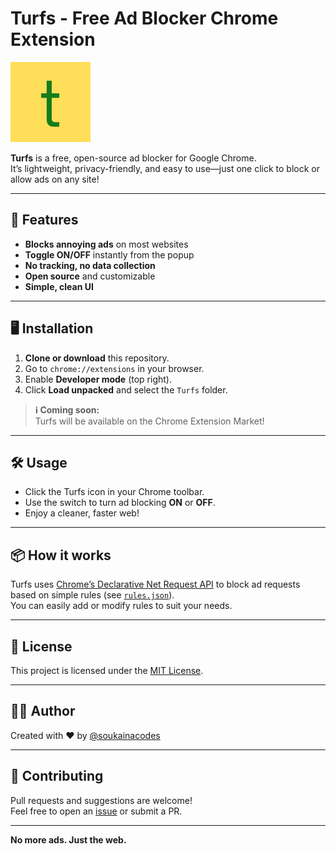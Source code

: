 # Turfs - Free Ad Blocker Chrome Extension

![Turfs Logo](icons/icon128.png)

**Turfs** is a free, open-source ad blocker for Google Chrome.  
It’s lightweight, privacy-friendly, and easy to use—just one click to block or allow ads on any site!

---

## 🚀 Features

- **Blocks annoying ads** on most websites
- **Toggle ON/OFF** instantly from the popup
- **No tracking, no data collection**
- **Open source** and customizable
- **Simple, clean UI**

---

## 🖥️ Installation

1. **Clone or download** this repository.
2. Go to `chrome://extensions` in your browser.
3. Enable **Developer mode** (top right).
4. Click **Load unpacked** and select the `Turfs` folder.

> **ℹ️ Coming soon:**  
> Turfs will be available on the Chrome Extension Market!




---

## 🛠️ Usage

- Click the Turfs icon in your Chrome toolbar.
- Use the switch to turn ad blocking **ON** or **OFF**.
- Enjoy a cleaner, faster web!

---

## 📦 How it works

Turfs uses [Chrome’s Declarative Net Request API](https://developer.chrome.com/docs/extensions/reference/declarativeNetRequest/) to block ad requests based on simple rules (see [`rules.json`](rules.json)).  
You can easily add or modify rules to suit your needs.

---

## 📝 License

This project is licensed under the [MIT License](LICENSE).

---

## 👩‍💻 Author

Created with ❤️ by [@soukainacodes](https://github.com/soukainacodes)

---

## 🤝 Contributing

Pull requests and suggestions are welcome!  
Feel free to open an [issue](https://github.com/soukainacodes/turfs/issues) or submit a PR.

---

**No more ads. Just the web.**
